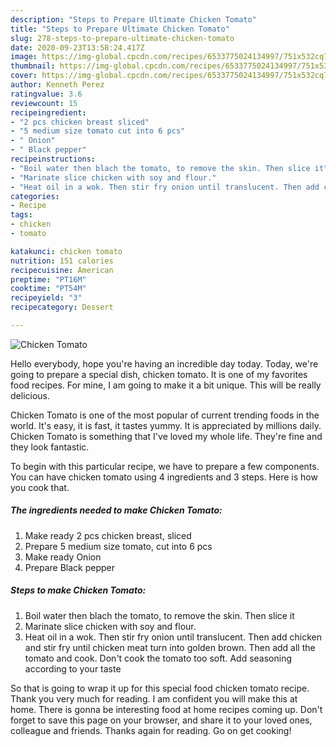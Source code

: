 ```yaml
---
description: "Steps to Prepare Ultimate Chicken Tomato"
title: "Steps to Prepare Ultimate Chicken Tomato"
slug: 278-steps-to-prepare-ultimate-chicken-tomato
date: 2020-09-23T13:58:24.417Z
image: https://img-global.cpcdn.com/recipes/6533775024134997/751x532cq70/chicken-tomato-recipe-main-photo.jpg
thumbnail: https://img-global.cpcdn.com/recipes/6533775024134997/751x532cq70/chicken-tomato-recipe-main-photo.jpg
cover: https://img-global.cpcdn.com/recipes/6533775024134997/751x532cq70/chicken-tomato-recipe-main-photo.jpg
author: Kenneth Perez
ratingvalue: 3.6
reviewcount: 15
recipeingredient:
- "2 pcs chicken breast sliced"
- "5 medium size tomato cut into 6 pcs"
- " Onion"
- " Black pepper"
recipeinstructions:
- "Boil water then blach the tomato, to remove the skin. Then slice it"
- "Marinate slice chicken with soy and flour."
- "Heat oil in a wok. Then stir fry onion until translucent. Then add chicken and stir fry until chicken meat turn into golden brown. Then add all the tomato and cook. Don&#39;t cook the tomato too soft. Add seasoning according to your taste"
categories:
- Recipe
tags:
- chicken
- tomato

katakunci: chicken tomato 
nutrition: 151 calories
recipecuisine: American
preptime: "PT16M"
cooktime: "PT54M"
recipeyield: "3"
recipecategory: Dessert

---
```



![Chicken Tomato](https://img-global.cpcdn.com/recipes/6533775024134997/751x532cq70/chicken-tomato-recipe-main-photo.jpg)

Hello everybody, hope you're having an incredible day today. Today, we're going to prepare a special dish, chicken tomato. It is one of my favorites food recipes. For mine, I am going to make it a bit unique. This will be really delicious.

Chicken Tomato is one of the most popular of current trending foods in the world. It's easy, it is fast, it tastes yummy. It is appreciated by millions daily. Chicken Tomato is something that I've loved my whole life. They're fine and they look fantastic.




To begin with this particular recipe, we have to prepare a few components. You can have chicken tomato using 4 ingredients and 3 steps. Here is how you cook that.

##### The ingredients needed to make Chicken Tomato:

1. Make ready 2 pcs chicken breast, sliced
1. Prepare 5 medium size tomato, cut into 6 pcs
1. Make ready  Onion
1. Prepare  Black pepper




##### Steps to make Chicken Tomato:

1. Boil water then blach the tomato, to remove the skin. Then slice it
1. Marinate slice chicken with soy and flour.
1. Heat oil in a wok. Then stir fry onion until translucent. Then add chicken and stir fry until chicken meat turn into golden brown. Then add all the tomato and cook. Don&#39;t cook the tomato too soft. Add seasoning according to your taste




So that is going to wrap it up for this special food chicken tomato recipe. Thank you very much for reading. I am confident you will make this at home. There is gonna be interesting food at home recipes coming up. Don't forget to save this page on your browser, and share it to your loved ones, colleague and friends. Thanks again for reading. Go on get cooking!
